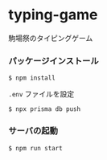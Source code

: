 # typing-game

駒場祭のタイピングゲーム

### パッケージインストール

```
$ npm install
```

 `.env` ファイルを設定

```
$ npx prisma db push
```

### サーバの起動

```
$ npm run start
```
